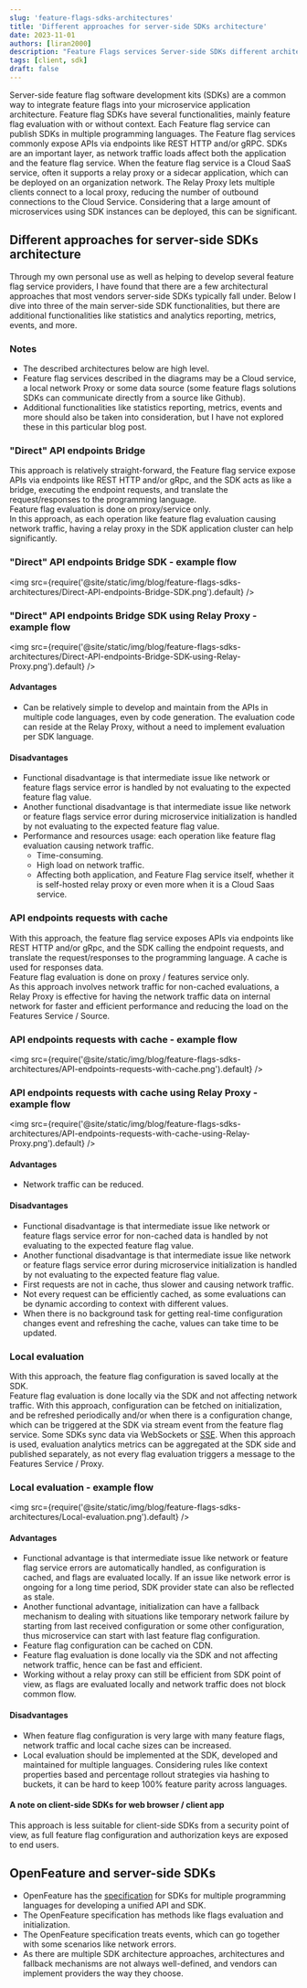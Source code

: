 ```yaml
---
slug: 'feature-flags-sdks-architectures'
title: 'Different approaches for server-side SDKs architecture'
date: 2023-11-01
authors: [liran2000]
description: "Feature Flags services Server-side SDKs different architectures approaches"
tags: [client, sdk]
draft: false
---
```


Server-side feature flag software development kits (SDKs) are a common way to integrate feature flags into your microservice application architecture.
Feature flag SDKs have several functionalities, mainly feature flag evaluation with or without context.
Each Feature flag service can publish SDKs in multiple programming languages.
The Feature flag services commonly expose APIs via endpoints like REST HTTP and/or gRPC.
SDKs are an important layer, as network traffic loads affect both the application and the feature flag service.
When the feature flag service is a Cloud SaaS service, often it supports a relay proxy or a sidecar application, which can be deployed on an organization network.
The Relay Proxy lets multiple clients connect to a local proxy, reducing the number of outbound connections to the Cloud Service.
Considering that a large amount of microservices using SDK instances can be deployed, this can be significant.


<!--truncate-->

## Different approaches for server-side SDKs architecture

Through my own personal use as well as helping to develop several feature flag service providers, I have found that there are a few architectural approaches that most vendors server-side SDKs typically fall under.
Below I dive into three of the main server-side SDK functionalities, but there are additional functionalities like statistics and analytics reporting, metrics, events, and more.

### Notes

* The described architectures below are high level.
* Feature flag services described in the diagrams may be a Cloud service, a local network Proxy or some data source (some feature flags solutions SDKs can communicate directly from a source like Github).
* Additional functionalities like statistics reporting, metrics, events and more should also be taken into consideration, but I have not explored these in this particular blog post.

### "Direct" API endpoints Bridge

This approach is relatively straight-forward, the Feature flag service expose APIs via endpoints like REST HTTP and/or gRpc, and the SDK acts as like a bridge, executing the endpoint requests, and translate the request/responses to the programming language.  
Feature flag evaluation is done on proxy/service only.  
In this approach, as each operation like feature flag evaluation causing network traffic, having a relay proxy in the SDK application cluster can help significantly.

### "Direct" API endpoints Bridge SDK - example flow

<img src={require('@site/static/img/blog/feature-flags-sdks-architectures/Direct-API-endpoints-Bridge-SDK.png').default} />

### "Direct" API endpoints Bridge SDK using Relay Proxy - example flow

<img src={require('@site/static/img/blog/feature-flags-sdks-architectures/Direct-API-endpoints-Bridge-SDK-using-Relay-Proxy.png').default} />

#### Advantages

* Can be relatively simple to develop and maintain from the APIs in multiple code languages, even by code generation.
  The evaluation code can reside at the Relay Proxy, without a need to implement evaluation per SDK language.

#### Disadvantages

* Functional disadvantage is that intermediate issue like network or feature flags service error is handled by not evaluating to the expected feature flag value.
* Another functional disadvantage is that intermediate issue like network or feature flags service error during microservice initialization is handled by not evaluating to the expected feature flag value.
* Performance and resources usage: each operation like feature flag evaluation causing network traffic.
    * Time-consuming.
    * High load on network traffic.
    * Affecting both application, and Feature Flag service itself, whether it is self-hosted relay proxy or even more when it is a Cloud Saas service.

### API endpoints requests with cache

With this approach, the feature flag service exposes APIs via endpoints like REST HTTP and/or gRpc, and the SDK calling the endpoint requests, and translate the request/responses to the programming language. A cache is used for responses data.  
Feature flag evaluation is done on proxy / features service only.  
As this approach involves network traffic for non-cached evaluations, a Relay Proxy is effective for having the network traffic data on internal network for faster and efficient performance and reducing the load on the Features Service / Source.

### API endpoints requests with cache - example flow

<img src={require('@site/static/img/blog/feature-flags-sdks-architectures/API-endpoints-requests-with-cache.png').default} />

### API endpoints requests with cache using Relay Proxy - example flow

<img src={require('@site/static/img/blog/feature-flags-sdks-architectures/API-endpoints-requests-with-cache-using-Relay-Proxy.png').default} />

#### Advantages

* Network traffic can be reduced.

#### Disadvantages

* Functional disadvantage is that intermediate issue like network or feature flags service error for non-cached data is handled by not evaluating to the expected feature flag value.
* Another functional disadvantage is that intermediate issue like network or feature flags service error during microservice initialization is handled by not evaluating to the expected feature flag value.
* First requests are not in cache, thus slower and causing network traffic.
* Not every request can be efficiently cached, as some evaluations can be dynamic according to context with different values.
* When there is no background task for getting real-time configuration changes event and refreshing the cache, values can take time to be updated.

### Local evaluation

With this approach, the feature flag configuration is saved locally at the SDK.  
Feature flag evaluation is done locally via the SDK and not affecting network traffic.
With this approach, configuration can be fetched on initialization, and be refreshed periodically and/or when there is a configuration change, which can be triggered at the SDK via stream event from the feature flag service. 
Some SDKs sync data via WebSockets or [SSE](https://en.wikipedia.org/wiki/Server-sent_events).
When this approach is used, evaluation analytics metrics can be aggregated at the SDK side and published separately, as not every flag evaluation triggers a message to the Features Service / Proxy.

### Local evaluation - example flow

<img src={require('@site/static/img/blog/feature-flags-sdks-architectures/Local-evaluation.png').default} />

#### Advantages

* Functional advantage is that intermediate issue like network or feature flag service errors are automatically handled, as configuration is cached, and flags are evaluated locally.
  If an issue like network error is ongoing for a long time period, SDK provider state can also be reflected as stale.
* Another functional advantage, initialization can have a fallback mechanism to dealing with situations like temporary network failure by starting from last received configuration or some other configuration, thus microservice can start with last feature flag configuration.
* Feature flag configuration can be cached on CDN.
* Feature flag evaluation is done locally via the SDK and not affecting network traffic, hence can be fast and efficient.
* Working without a relay proxy can still be efficient from SDK point of view, as flags are evaluated locally and network traffic does not block common flow.

#### Disadvantages

* When feature flag configuration is very large with many feature flags, network traffic and local cache sizes can be increased.
* Local evaluation should be implemented at the SDK, developed and maintained for multiple languages. Considering rules like context properties based and percentage rollout strategies via hashing to buckets, it can be hard to keep 100% feature parity across languages.

#### A note on client-side SDKs for web browser / client app

This approach is less suitable for client-side SDKs from a security point of view, as full feature flag configuration and authorization keys are exposed to end users.

## OpenFeature and server-side SDKs

* OpenFeature has the [specification](https://openfeature.dev/specification/glossary/#feature-flag-sdk) for SDKs for
  multiple programming languages for developing a unified API and SDK.
* The OpenFeature specification has methods like flags evaluation and initialization.
* The OpenFeature specification treats events, which can go together with some scenarios like network errors.
* As there are multiple SDK architecture approaches, architectures and fallback mechanisms are not always
  well-defined, and vendors can implement providers the way they choose.


